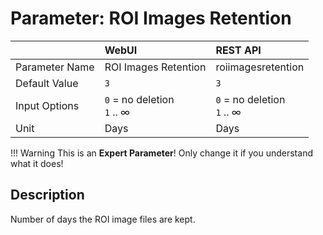 # Parameter: ROI Images Retention

|                   | WebUI               | REST API
|:---               |:---                 |:----
| Parameter Name    | ROI Images Retention | roiimagesretention
| Default Value     | `3`                 | `3`
| Input Options     | `0` = no deletion<br> `1` .. &infin; | `0` = no deletion<br> `1` .. &infin;
| Unit              | Days                | Days


!!! Warning
    This is an **Expert Parameter**! Only change it if you understand what it does!


## Description

Number of days the ROI image files are kept.

